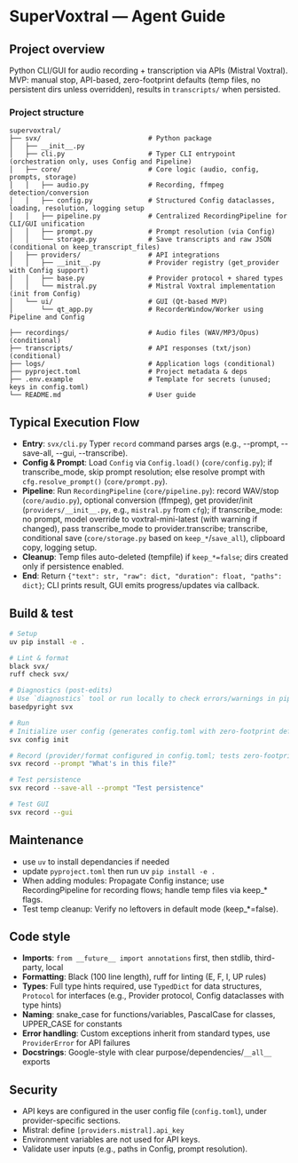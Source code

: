 # SuperVoxtral — Agent Guide

## Project overview
Python CLI/GUI for audio recording + transcription via APIs (Mistral Voxtral). MVP: manual stop, API-based, zero-footprint defaults (temp files, no persistent dirs unless overridden), results in `transcripts/` when persisted.

### Project structure
```
supervoxtral/
├── svx/                           # Python package
│   ├── __init__.py
│   ├── cli.py                     # Typer CLI entrypoint (orchestration only, uses Config and Pipeline)
│   ├── core/                      # Core logic (audio, config, prompts, storage)
│   │   ├── audio.py               # Recording, ffmpeg detection/conversion
│   │   ├── config.py              # Structured Config dataclasses, loading, resolution, logging setup
│   │   ├── pipeline.py            # Centralized RecordingPipeline for CLI/GUI unification
│   │   ├── prompt.py              # Prompt resolution (via Config)
│   │   └── storage.py             # Save transcripts and raw JSON (conditional on keep_transcript_files)
│   ├── providers/                 # API integrations
│   │   ├── __init__.py            # Provider registry (get_provider with Config support)
│   │   ├── base.py                # Provider protocol + shared types
│   │   └── mistral.py             # Mistral Voxtral implementation (init from Config)
│   └── ui/                        # GUI (Qt-based MVP)
│       └── qt_app.py              # RecorderWindow/Worker using Pipeline and Config

├── recordings/                    # Audio files (WAV/MP3/Opus) (conditional)
├── transcripts/                   # API responses (txt/json) (conditional)
├── logs/                          # Application logs (conditional)
├── pyproject.toml                 # Project metadata & deps
├── .env.example                   # Template for secrets (unused; keys in config.toml)
└── README.md                      # User guide
```

## Typical Execution Flow

- **Entry**: `svx/cli.py` Typer `record` command parses args (e.g., --prompt, --save-all, --gui, --transcribe).
- **Config & Prompt**: Load `Config` via `Config.load()` (`core/config.py`); if transcribe_mode, skip prompt resolution; else resolve prompt with `cfg.resolve_prompt()` (`core/prompt.py`).
- **Pipeline**: Run `RecordingPipeline` (`core/pipeline.py`): record WAV/stop (`core/audio.py`), optional conversion (ffmpeg), get provider/init (`providers/__init__.py`, e.g., `mistral.py` from `cfg`); if transcribe_mode: no prompt, model override to voxtral-mini-latest (with warning if changed), pass transcribe_mode to provider.transcribe; transcribe, conditional save (`core/storage.py` based on `keep_*`/`save_all`), clipboard copy, logging setup.
- **Cleanup**: Temp files auto-deleted (tempfile) if `keep_*=false`; dirs created only if persistence enabled.
- **End**: Return `{"text": str, "raw": dict, "duration": float, "paths": dict}`; CLI prints result, GUI emits progress/updates via callback.

## Build & test
```bash
# Setup
uv pip install -e .

# Lint & format
black svx/
ruff check svx/

# Diagnostics (post-edits)
# Use `diagnostics` tool or run locally to check errors/warnings in pipeline.py, config.py, etc.
basedpyright svx

# Run
# Initialize user config (generates config.toml with zero-footprint defaults)
svx config init

# Record (provider/format configured in config.toml; tests zero-footprint)
svx record --prompt "What's in this file?"

# Test persistence
svx record --save-all --prompt "Test persistence"

# Test GUI
svx record --gui
```

## Maintenance

- use `uv` to install dependancies if needed
- update `pyproject.toml` then run uv `pip install -e .`
- When adding modules: Propagate Config instance; use RecordingPipeline for recording flows; handle temp files via keep_* flags.
- Test temp cleanup: Verify no leftovers in default mode (keep_*=false).


## Code style
- **Imports**: `from __future__ import annotations` first, then stdlib, third-party, local
- **Formatting**: Black (100 line length), ruff for linting (E, F, I, UP rules)
- **Types**: Full type hints required, use `TypedDict` for data structures, `Protocol` for interfaces (e.g., Provider protocol, Config dataclasses with type hints)
- **Naming**: snake_case for functions/variables, PascalCase for classes, UPPER_CASE for constants
- **Error handling**: Custom exceptions inherit from standard types, use `ProviderError` for API failures
- **Docstrings**: Google-style with clear purpose/dependencies/`__all__` exports

## Security
- API keys are configured in the user config file (`config.toml`), under provider-specific sections.
- Mistral: define `[providers.mistral].api_key`
- Environment variables are not used for API keys.
- Validate user inputs (e.g., paths in Config, prompt resolution).
